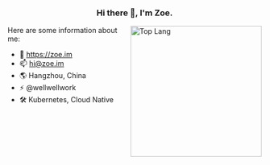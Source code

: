 <div align="center">

### Hi there 👋, I'm Zoe.

</div>


<img src="https://github-readme-stats.vercel.app/api/top-langs/?username=jiusanzhou&hide=css,html,kotlin" align="right" alt="Top Lang" height="260" />

Here are some information about me:

- 🔭 https://zoe.im
- 📫 hi@zoe.im
- 🌎 Hangzhou, China
- ⚡ @wellwellwork
- 🛠️ Kubernetes, Cloud Native


<!-- <img src="https://github-readme-stats.vercel.app/api?username=jiusanzhou&show_icons=true" alt="Readme Stat" align="right" /> -->
